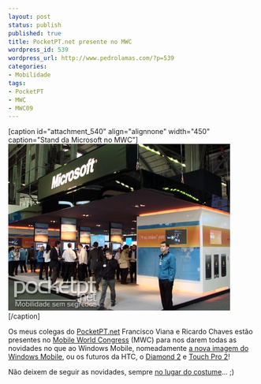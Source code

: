 ```yaml
---
layout: post
status: publish
published: true
title: PocketPT.net presente no MWC
wordpress_id: 539
wordpress_url: http://www.pedrolamas.com/?p=539
categories:
- Mobilidade
tags:
- PocketPT
- MWC
- MWC09
---
```

[caption id="attachment\_540" align="alignnone" width="450" caption="Stand da Microsoft no MWC"][![Stand da Microsoft no MWC](/wp-content/uploads/2009/02/stand-da-microsoft-no-mwc.jpg "Stand da Microsoft no MWC")](http://www.pocketpt.net/forum/index.php?showtopic=27223)[/caption]

Os meus colegas do [PocketPT.net](http://www.pocketpt.net) Francisco Viana e Ricardo Chaves estão presentes no [Mobile World Congress](/tag/mwc09/) (MWC) para nos darem todas as novidades no que ao Windows Mobile, nomeadamente [a nova imagem do Windows Mobile](http://www.pocketpt.net/forum/index.php?showtopic=27208), ou os futuros da HTC, o [Diamond 2](http://www.pocketpt.net/forum/index.php?showtopic=27204) e [Touch Pro 2](http://www.pocketpt.net/forum/index.php?showtopic=27212)!

Não deixem de seguir as novidades, sempre [no lugar do costume](http://www.pocketpt.net)... ;)

